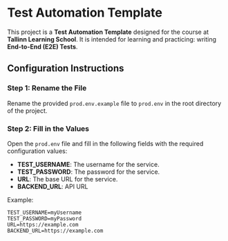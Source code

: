 # Test Automation Template

This project is a **Test Automation Template** designed for the course at **Tallinn Learning School**. 
It is intended for learning and practicing: writing **End-to-End (E2E) Tests**.

## Configuration Instructions

### Step 1: Rename the File
Rename the provided `prod.env.example` file to `prod.env` in the root directory of the project.

### Step 2: Fill in the Values
Open the `prod.env` file and fill in the following fields with the required configuration values:

- **TEST_USERNAME**: The username for the service.
- **TEST_PASSWORD**: The password for the service.
- **URL**: The base URL for the service.
- **BACKEND_URL**: API URL

Example:
```plaintext
TEST_USERNAME=myUsername
TEST_PASSWORD=myPassword
URL=https://example.com
BACKEND_URL=https://example.com
